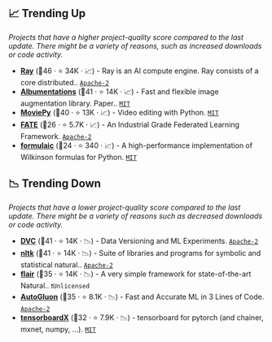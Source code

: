 ## 📈 Trending Up

_Projects that have a higher project-quality score compared to the last update. There might be a variety of reasons, such as increased downloads or code activity._

- <b><a href="https://github.com/ray-project/ray">Ray</a></b> (🥇46 ·  ⭐ 34K · 📈) - Ray is an AI compute engine. Ray consists of a core distributed.. <code><a href="http://bit.ly/3nYMfla">Apache-2</a></code>
- <b><a href="https://github.com/albumentations-team/albumentations">Albumentations</a></b> (🥇41 ·  ⭐ 14K · 📈) - Fast and flexible image augmentation library. Paper.. <code><a href="http://bit.ly/34MBwT8">MIT</a></code> <code><img src="https://git.io/JLy1Q" style="display:inline;" width="13" height="13"></code>
- <b><a href="https://github.com/Zulko/moviepy">MoviePy</a></b> (🥇40 ·  ⭐ 13K · 📈) - Video editing with Python. <code><a href="http://bit.ly/34MBwT8">MIT</a></code>
- <b><a href="https://github.com/FederatedAI/FATE">FATE</a></b> (🥈26 ·  ⭐ 5.7K · 📈) - An Industrial Grade Federated Learning Framework. <code><a href="http://bit.ly/3nYMfla">Apache-2</a></code>
- <b><a href="https://github.com/matthewwardrop/formulaic">formulaic</a></b> (🥉24 ·  ⭐ 340 · 📈) - A high-performance implementation of Wilkinson formulas for Python. <code><a href="http://bit.ly/34MBwT8">MIT</a></code>

## 📉 Trending Down

_Projects that have a lower project-quality score compared to the last update. There might be a variety of reasons such as decreased downloads or code activity._

- <b><a href="https://github.com/iterative/dvc">DVC</a></b> (🥈41 ·  ⭐ 14K · 📉) - Data Versioning and ML Experiments. <code><a href="http://bit.ly/3nYMfla">Apache-2</a></code>
- <b><a href="https://github.com/nltk/nltk">nltk</a></b> (🥇41 ·  ⭐ 14K · 📉) - Suite of libraries and programs for symbolic and statistical natural.. <code><a href="http://bit.ly/3nYMfla">Apache-2</a></code>
- <b><a href="https://github.com/flairNLP/flair">flair</a></b> (🥈35 ·  ⭐ 14K · 📉) - A very simple framework for state-of-the-art Natural.. <code>❗Unlicensed</code> <code><img src="https://git.io/JLy1Q" style="display:inline;" width="13" height="13"></code>
- <b><a href="https://github.com/autogluon/autogluon">AutoGluon</a></b> (🥇35 ·  ⭐ 8.1K · 📉) - Fast and Accurate ML in 3 Lines of Code. <code><a href="http://bit.ly/3nYMfla">Apache-2</a></code> <code><img src="https://git.io/JLy1Q" style="display:inline;" width="13" height="13"></code> <code><img src="https://git.io/JLy1F" style="display:inline;" width="13" height="13"></code>
- <b><a href="https://github.com/lanpa/tensorboardX">tensorboardX</a></b> (🥈32 ·  ⭐ 7.9K · 📉) - tensorboard for pytorch (and chainer, mxnet, numpy, ...). <code><a href="http://bit.ly/34MBwT8">MIT</a></code>

